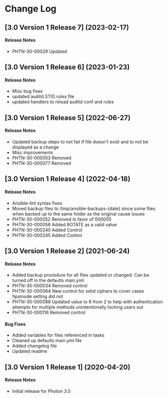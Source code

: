 # Change Log

## [3.0 Version 1 Release 7] (2023-02-17)

#### Release Notes
- PHTN-30-00029 Updated

## [3.0 Version 1 Release 6] (2023-01-23)

#### Release Notes
- Misc bug fixes
- updated auditd.STIG.rules file
- updated handlers to reload auditd conf and rules

## [3.0 Version 1 Release 5] (2022-06-27)

#### Release Notes
- Updated backup steps to not fail if file doesn't exist and to not be displayed as a change
- Misc improvements
- PHTN-30-000053 Removed
- PHTN-30-000077 Removed

## [3.0 Version 1 Release 4] (2022-04-18)

#### Release Notes
- Ansible-lint syntax fixes
- Moved backup files to /tmp/ansible-backups-{date} since some files when backed up to the same folder as the original cause issues
- PHTN-30-000052 Removed in favor of 000005
- PHTN-30-000056 Added ROTATE as a valid value
- PHTN-30-000240 Added Control
- PHTN-30-000245 Added Control

## [3.0 Version 1 Release 2] (2021-06-24)

#### Release Notes
- Added backup procedure for all files updated or changed. Can be turned off in the defaults main.yml.
- PHTN-30-000034 Removed control
- PHTN-30-000064 New control for sshd ciphers to cover cases fipsmode setting did not
- PHTN-30-000088 Updated value to 6 from 2 to help with authentication attempts for multiple methods unintentionally locking users out
- PHTN-30-000116 Removed control

#### Bug Fixes
- Added variables for files referenced in tasks
- Cleaned up defaults main.yml file
- Added changelog file
- Updated readme

## [3.0 Version 1 Release 1] (2020-04-20)

#### Release Notes
- Initial release for Photon 3.0